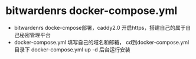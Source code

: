 # bitwardenrs docker-compose.yml
- bitwardenrs docke-cmpose部署，caddy2.0 开启https，搭建自己的属于自己秘密管理平台
- docker-compose.yml 填写自己的域名和邮箱， cd到docker-compose.yml 目录下 docker-compose.yml up -d 后台运行安装
